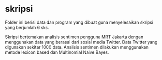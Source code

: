 # skripsi

Folder ini berisi data dan program yang dibuat guna menyelesaikan skripsi yang berjumlah 6 sks.

Skripsi bertemakan analisis sentimen pengguna MRT Jakarta dengan menggunakan data yang berasal dari sosial media Twitter.
Data Twitter yang digunakan sekitar 1000 data. Analisis sentimen dilakukan menggunakan metode lexicon based dan Multinomial Naive Bayes.
